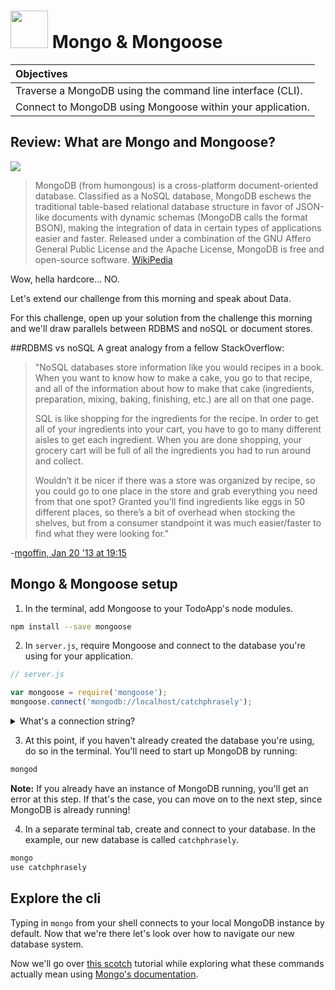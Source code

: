# <img src="https://cloud.githubusercontent.com/assets/7833470/10423298/ea833a68-7079-11e5-84f8-0a925ab96893.png" width="60">  Mongo & Mongoose
| Objectives |
| :--- |
| Traverse a MongoDB using the command line interface (CLI). |
| Connect to MongoDB using Mongoose within your application. |

## Review: What are Mongo and Mongoose?

<img src="http://i.imgur.com/MVaVKG8.gif" />

> MongoDB (from humongous) is a cross-platform document-oriented database. Classified as a NoSQL database, MongoDB eschews the traditional table-based relational database structure in favor of JSON-like documents with dynamic schemas (MongoDB calls the format BSON), making the integration of data in certain types of applications easier and faster. Released under a combination of the GNU Affero General Public License and the Apache License, MongoDB is free and open-source software. <a href="https://en.wikipedia.org/wiki/MongoDB" target="_blank">WikiPedia</a>

Wow, hella hardcore... NO.

Let's extend our challenge from this morning and speak about Data.

For this challenge, open up your solution from the challenge this morning and we'll draw parallels between RDBMS and noSQL or document stores.

##RDBMS vs noSQL
A great analogy from a fellow StackOverflow:
> "NoSQL databases store information like you would recipes in a book. When you want to know how to make a cake, you go to that recipe, and all of the information about how to make that cake (ingredients, preparation, mixing, baking, finishing, etc.) are all on that one page.
>
> SQL is like shopping for the ingredients for the recipe. In order to get all of your ingredients into your cart, you have to go to many different aisles to get each ingredient. When you are done shopping, your grocery cart will be full of all the ingredients you had to run around and collect.
>
> Wouldn’t it be nicer if there was a store was organized by recipe, so you could go to one place in the store and grab everything you need from that one spot? Granted you’ll find ingredients like eggs in 50 different places, so there’s a bit of overhead when stocking the shelves, but from a consumer standpoint it was much easier/faster to find what they were looking for."

-<a href="http://stackoverflow.com/questions/14428069/sql-and-nosql-analogy-for-the-non-technical/14428221#14428221" target="_blank">mgoffin, Jan 20 '13 at 19:15</a>

## Mongo & Mongoose setup

1. In the terminal, add Mongoose to your TodoApp's node modules.

  ```zsh
  npm install --save mongoose
  ```

2. In `server.js`, require Mongoose and connect to the database you're using for your application.

  ```js
  // server.js

  var mongoose = require('mongoose');
  mongoose.connect('mongodb://localhost/catchphrasely');
  ```

  <details>
    <summary>What's a connection string?</summary>
    `mongodb://localhost/catchphrasely` is a string formatted by specifications provided by the Mongoose package in order to connect to a Mongo DB database on your local system named `catchphrasely`.
  </details>

3. At this point, if you haven't already created the database you're using, do so in the terminal. You'll need to start up MongoDB by running:

  ```zsh
  mongod
  ```

  **Note:** If you already have an instance of MongoDB running, you'll get an error at this step. If that's the case, you can move on to the next step, since MongoDB is already running!

4. In a separate terminal tab, create and connect to your database. In the example, our new database is called `catchphrasely`.

  ```zsh
  mongo
  use catchphrasely
  ```

## Explore the cli

Typing in `mongo` from your shell connects to your local MongoDB instance by default. Now that we're there let's look over how to navigate our new database system.

Now we'll go over <a href="https://scotch.io/tutorials/an-introduction-to-mongodb" target="_blank">this scotch</a> tutorial while exploring what these commands actually mean using <a href="https://docs.mongodb.org/manual/reference/mongo-shell/" target="_blank">Mongo's documentation</a>.

